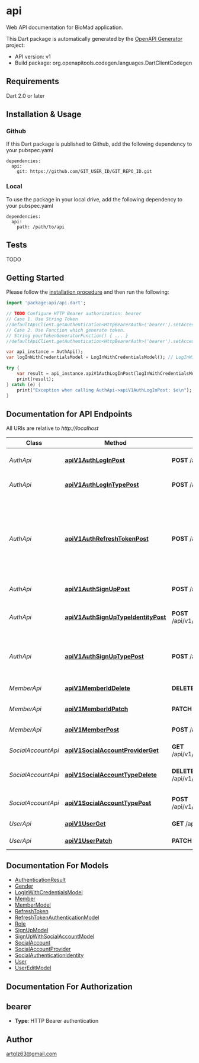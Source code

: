# api
Web API documentation for BioMad application.

This Dart package is automatically generated by the [OpenAPI Generator](https://openapi-generator.tech) project:

- API version: v1
- Build package: org.openapitools.codegen.languages.DartClientCodegen

## Requirements

Dart 2.0 or later

## Installation & Usage

### Github
If this Dart package is published to Github, add the following dependency to your pubspec.yaml
```
dependencies:
  api:
    git: https://github.com/GIT_USER_ID/GIT_REPO_ID.git
```

### Local
To use the package in your local drive, add the following dependency to your pubspec.yaml
```
dependencies:
  api:
    path: /path/to/api
```

## Tests

TODO

## Getting Started

Please follow the [installation procedure](#installation--usage) and then run the following:

```dart
import 'package:api/api.dart';

// TODO Configure HTTP Bearer authorization: bearer
// Case 1. Use String Token
//defaultApiClient.getAuthentication<HttpBearerAuth>('bearer').setAccessToken('YOUR_ACCESS_TOKEN');
// Case 2. Use Function which generate token.
// String yourTokenGeneratorFunction() { ... }
//defaultApiClient.getAuthentication<HttpBearerAuth>('bearer').setAccessToken(yourTokenGeneratorFunction);

var api_instance = AuthApi();
var logInWithCredentialsModel = LogInWithCredentialsModel(); // LogInWithCredentialsModel | 

try {
    var result = api_instance.apiV1AuthLogInPost(logInWithCredentialsModel);
    print(result);
} catch (e) {
    print("Exception when calling AuthApi->apiV1AuthLogInPost: $e\n");
}

```

## Documentation for API Endpoints

All URIs are relative to *http://localhost*

Class | Method | HTTP request | Description
------------ | ------------- | ------------- | -------------
*AuthApi* | [**apiV1AuthLogInPost**](doc\/AuthApi.md#apiv1authloginpost) | **POST** /api/v1/Auth/logIn | Logs in user with given credentials
*AuthApi* | [**apiV1AuthLogInTypePost**](doc\/AuthApi.md#apiv1authlogintypepost) | **POST** /api/v1/Auth/logIn/{type} | Logs in user by its social account
*AuthApi* | [**apiV1AuthRefreshTokenPost**](doc\/AuthApi.md#apiv1authrefreshtokenpost) | **POST** /api/v1/Auth/refreshToken | Authenticates user with model contains refresh token;  Revokes given refresh token and provides with new
*AuthApi* | [**apiV1AuthSignUpPost**](doc\/AuthApi.md#apiv1authsignuppost) | **POST** /api/v1/Auth/signUp | Signs up new user
*AuthApi* | [**apiV1AuthSignUpTypeIdentityPost**](doc\/AuthApi.md#apiv1authsignuptypeidentitypost) | **POST** /api/v1/Auth/signUp/{type}/identity | Gets social provider identity to provide data for auth flow
*AuthApi* | [**apiV1AuthSignUpTypePost**](doc\/AuthApi.md#apiv1authsignuptypepost) | **POST** /api/v1/Auth/signUp/{type} | Signs up new user with connected social account
*MemberApi* | [**apiV1MemberIdDelete**](doc\/MemberApi.md#apiv1memberiddelete) | **DELETE** /api/v1/Member/{id} | Removes member out of user
*MemberApi* | [**apiV1MemberIdPatch**](doc\/MemberApi.md#apiv1memberidpatch) | **PATCH** /api/v1/Member/{id} | Edits data of member
*MemberApi* | [**apiV1MemberPost**](doc\/MemberApi.md#apiv1memberpost) | **POST** /api/v1/Member | Adds new member to user
*SocialAccountApi* | [**apiV1SocialAccountProviderGet**](doc\/SocialAccountApi.md#apiv1socialaccountproviderget) | **GET** /api/v1/SocialAccount/provider | Gets social providers list
*SocialAccountApi* | [**apiV1SocialAccountTypeDelete**](doc\/SocialAccountApi.md#apiv1socialaccounttypedelete) | **DELETE** /api/v1/SocialAccount/{type} | Removes social account from current user
*SocialAccountApi* | [**apiV1SocialAccountTypePost**](doc\/SocialAccountApi.md#apiv1socialaccounttypepost) | **POST** /api/v1/SocialAccount/{type} | Adds social account to current user
*UserApi* | [**apiV1UserGet**](doc\/UserApi.md#apiv1userget) | **GET** /api/v1/User | Gets user&#39;s account info
*UserApi* | [**apiV1UserPatch**](doc\/UserApi.md#apiv1userpatch) | **PATCH** /api/v1/User | Edits user&#39;s data


## Documentation For Models

 - [AuthenticationResult](doc\/AuthenticationResult.md)
 - [Gender](doc\/Gender.md)
 - [LogInWithCredentialsModel](doc\/LogInWithCredentialsModel.md)
 - [Member](doc\/Member.md)
 - [MemberModel](doc\/MemberModel.md)
 - [RefreshToken](doc\/RefreshToken.md)
 - [RefreshTokenAuthenticationModel](doc\/RefreshTokenAuthenticationModel.md)
 - [Role](doc\/Role.md)
 - [SignUpModel](doc\/SignUpModel.md)
 - [SignUpWithSocialAccountModel](doc\/SignUpWithSocialAccountModel.md)
 - [SocialAccount](doc\/SocialAccount.md)
 - [SocialAccountProvider](doc\/SocialAccountProvider.md)
 - [SocialAuthenticationIdentity](doc\/SocialAuthenticationIdentity.md)
 - [User](doc\/User.md)
 - [UserEditModel](doc\/UserEditModel.md)


## Documentation For Authorization


## bearer

- **Type**: HTTP Bearer authentication


## Author

artglz63@gmail.com


